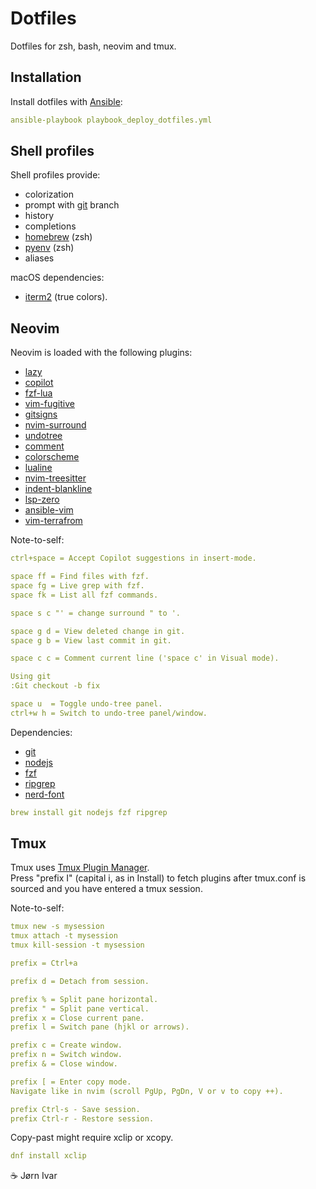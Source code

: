 # Dotfiles
Dotfiles for zsh, bash, neovim and tmux.

## Installation 
Install dotfiles with [Ansible](https://github.com/ansible/ansible):
```YAML
ansible-playbook playbook_deploy_dotfiles.yml
```

## Shell profiles
Shell profiles provide:
- colorization
- prompt with [git](https://github/com/git/git) branch
- history
- completions
- [homebrew](https://github.com/Homebrew/brew) (zsh)
- [pyenv](https://github.com/pyenv/pyenv) (zsh)
- aliases

macOS dependencies:
- [iterm2](https://github.com/gnachman/iTerm2) (true colors).

## Neovim
Neovim is loaded with the following plugins:
- [lazy](https://github.com/folke/lazy.nvim)
- [copilot](https://github.com/zbirenbaum/copilot.lua)
- [fzf-lua](https://github.com/ibhagwan/fzf-lua)
- [vim-fugitive](https://github.com/tpope/vim-fugitive)
- [gitsigns](https://github.com/lewis6991/gitsigns.nvim)
- [nvim-surround](https://github.com/kylechui/nvim-surround)
- [undotree](https://github.com/mbbill/undotree)
- [comment](https://github.com/numToStr/Comment.nvim)
- [colorscheme](https://github.com/folke/tokyonight.nvim)
- [lualine](https://github.com/nvim-lualine/lualine.nvim)
- [nvim-treesitter](https://github.com/nvim-treesitter/nvim-treesitter)
- [indent-blankline](https://github.com/lukas-reineke/indent-blankline.nvim)
- [lsp-zero](https://github.com/VonHeikemen/lsp-zero.nvim)
- [ansible-vim](https://github.com/pearofducks/ansible-vim)
- [vim-terrafrom](https://github.com/hashivim/vim-terraform)

Note-to-self:
```YAML
ctrl+space = Accept Copilot suggestions in insert-mode.

space ff = Find files with fzf.
space fg = Live grep with fzf.
space fk = List all fzf commands.

space s c "' = change surround " to '.

space g d = View deleted change in git.
space g b = View last commit in git.

space c c = Comment current line ('space c' in Visual mode).

Using git
:Git checkout -b fix

space u  = Toggle undo-tree panel.
ctrl+w h = Switch to undo-tree panel/window. 
```
Dependencies:
- [git](https://github.com/git/git)
- [nodejs](https://github.com/nodejs)
- [fzf](https://github.com/junegunn/fzf)
- [ripgrep](https://github.com/BurntSushi/ripgrep)
- [nerd-font](https://github.com/ryanoasis/nerd-fonts)
```YAML
brew install git nodejs fzf ripgrep
```

## Tmux
Tmux uses [Tmux Plugin Manager](https://github.com/tmux-plugins/tpm).<br>
Press "prefix I" (capital i, as in Install) to fetch plugins after tmux.conf is sourced and you have entered a tmux session.<br>

Note-to-self:
```YAML
tmux new -s mysession
tmux attach -t mysession
tmux kill-session -t mysession

prefix = Ctrl+a

prefix d = Detach from session.

prefix % = Split pane horizontal.
prefix " = Split pane vertical.
prefix x = Close current pane.
prefix l = Switch pane (hjkl or arrows).

prefix c = Create window.
prefix n = Switch window.
prefix & = Close window.

prefix [ = Enter copy mode. 
Navigate like in nvim (scroll PgUp, PgDn, V or v to copy ++).

prefix Ctrl-s - Save session.
prefix Ctrl-r - Restore session.
```
Copy-past might require xclip or xcopy.
```YAML
dnf install xclip
```

☕️ Jørn Ivar
